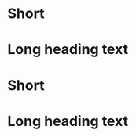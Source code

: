 <!-- ✓ GOOD (consistent mode with align: minimum) -->
Short
==================

Long heading text
==================

<!-- ✗ BAD (consistent mode with align: minimum) -->
Short
===================

Long heading text
=====================
